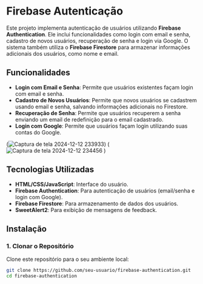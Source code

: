 # Firebase Autenticação

Este projeto implementa autenticação de usuários utilizando **Firebase Authentication**. Ele inclui funcionalidades como login com email e senha, cadastro de novos usuários, recuperação de senha e login via Google. O sistema também utiliza o **Firebase Firestore** para armazenar informações adicionais dos usuários, como nome e email.

## Funcionalidades

- **Login com Email e Senha**: Permite que usuários existentes façam login com email e senha.
- **Cadastro de Novos Usuários**: Permite que novos usuários se cadastrem usando email e senha, salvando informações adicionais no Firestore.
- **Recuperação de Senha**: Permite que usuários recuperem a senha enviando um email de redefinição para o email cadastrado.
- **Login com Google**: Permite que usuários façam login utilizando suas contas do Google.
  
(![Captura de tela 2024-12-12 233933](https://github.com/user-attachments/assets/6fee003d-4e2f-437d-8486-127d7e4473f6))
(![Captura de tela 2024-12-12 234456](https://github.com/user-attachments/assets/bddadbd7-221a-42c7-b1d0-19541d8b141a)
)

## Tecnologias Utilizadas

- **HTML/CSS/JavaScript**: Interface do usuário.
- **Firebase Authentication**: Para autenticação de usuários (email/senha e login com Google).
- **Firebase Firestore**: Para armazenamento de dados dos usuários.
- **SweetAlert2**: Para exibição de mensagens de feedback.

## Instalação

### 1. Clonar o Repositório

Clone este repositório para o seu ambiente local:

```bash
git clone https://github.com/seu-usuario/firebase-authentication.git
cd firebase-authentication
